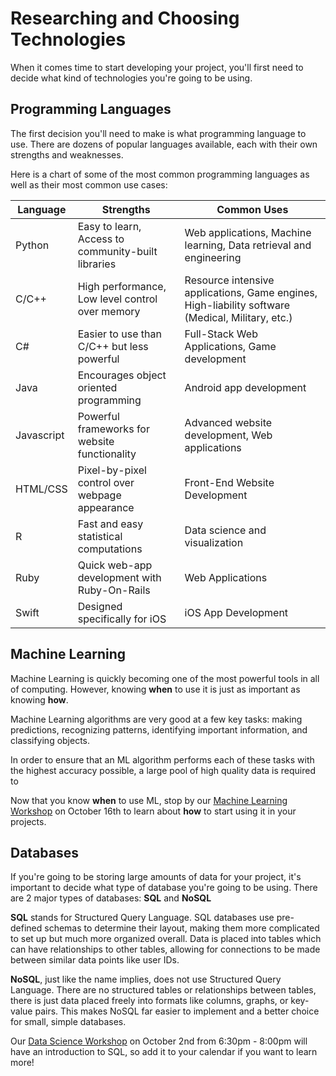 # Researching and Choosing Technologies

When it comes time to start developing your project, you'll first need to decide what kind of technologies you're going to be using.

## Programming Languages

The first decision you'll need to make is what programming language to use. There are dozens of popular languages available, each with their own strengths and weaknesses.

Here is a chart of some of the most common programming languages as well as their most common use cases:

| Language | Strengths | Common Uses |
| -------- | --------- | ----------- |
| Python   | Easy to learn, Access to community-built libraries | Web applications, Machine learning, Data retrieval and engineering|
| C/C++    | High performance, Low level control over memory | Resource intensive applications, Game engines, High-liability software (Medical, Military, etc.) |
| C# | Easier to use than C/C++ but less powerful | Full-Stack Web Applications, Game development |
| Java     | Encourages object oriented programming | Android app development |
| Javascript| Powerful frameworks for website functionality | Advanced website development, Web applications |
| HTML/CSS | Pixel-by-pixel control over webpage appearance | Front-End Website Development |
| R | Fast and easy statistical computations | Data science and visualization |
| Ruby | Quick web-app development with Ruby-On-Rails | Web Applications |
| Swift | Designed specifically for iOS | iOS App Development |


## Machine Learning

Machine Learning is quickly becoming one of the most powerful tools in all of computing. However, knowing **when** to use it is just as important as knowing **how**.

Machine Learning algorithms are very good at a few key tasks: making predictions, recognizing patterns, identifying important information, and classifying objects.

In order to ensure that an ML algorithm performs each of these tasks with the highest accuracy possible, a large pool of high quality data is required to

Now that you know **when** to use ML, stop by our [Machine Learning Workshop](https://calendar.google.com/event?action=TEMPLATE&tmeid=M282YWprNzFwMXBvNDJqcWpubDFlaGdhaHNfMjAxOTEwMTZUMjIzMDAwWiBkaGFycGVyMUBiaW5naGFtdG9uLmVkdQ&tmsrc=dharper1%40binghamton.edu) on October 16th to learn about **how** to start using it in your projects.

## Databases

If you're going to be storing large amounts of data for your project, it's important to decide what type of database you're going to be using. There are 2 major types of databases: **SQL** and **NoSQL**

**SQL** stands for Structured Query Language. SQL databases use pre-defined schemas to determine their layout, making them more complicated to set up but much more organized overall. Data is placed into tables which can have relationships to other tables, allowing for connections to be made between similar data points like user IDs.

**NoSQL**, just like the name implies, does not use Structured Query Language. There are no structured tables or relationships between tables, there is just data placed freely into formats like columns, graphs, or key-value pairs. This makes NoSQL far easier to implement and a better choice for small, simple databases.

Our [Data Science Workshop](https://calendar.google.com/event?action=TEMPLATE&tmeid=M282YWprNzFwMXBvNDJqcWpubDFlaGdhaHNfMjAxOTEwMDJUMjIzMDAwWiBkaGFycGVyMUBiaW5naGFtdG9uLmVkdQ&tmsrc=dharper1%40binghamton.edu) on October 2nd from 6:30pm - 8:00pm will have an introduction to SQL, so add it to your calendar if you want to learn more!
